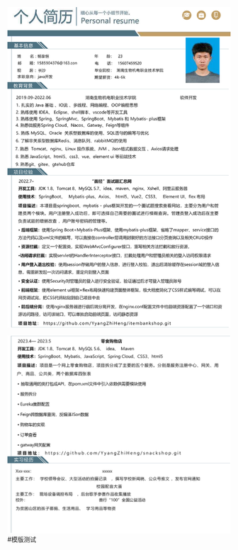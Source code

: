 ![](https://github.com/YyangZhiHeng/Curriculum-Vitae/blob/main/1.1.png)

![](https://github.com/YyangZhiHeng/Curriculum-Vitae/blob/main/1.2.png)
#模版测试
